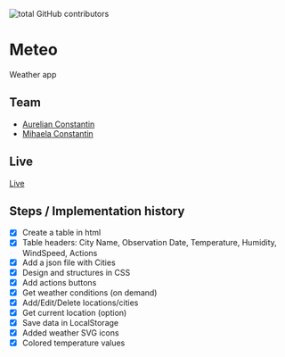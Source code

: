 ![total GitHub contributors](https://img.shields.io/github/contributors-anon/aurelian2020/meteo.svg)

# Meteo

Weather app

## Team

- [Aurelian Constantin](https://github.com/aurelian2020)
- [Mihaela Constantin](https://github.com/mihaelacon)

## Live

[Live](https://aurelian2020.github.io/meteo/)

## Steps / Implementation history

- [x] Create a table in html
- [x] Table headers: City Name, Observation Date, Temperature, Humidity, WindSpeed, Actions
- [x] Add a json file with Cities
- [x] Design and structures in CSS
- [x] Add actions buttons
- [x] Get weather conditions (on demand)
- [x] Add/Edit/Delete locations/cities
- [x] Get current location (option)
- [x] Save data in LocalStorage
- [x] Added weather SVG icons
- [x] Colored temperature values
